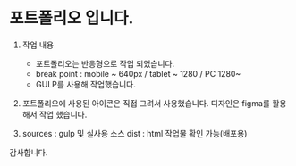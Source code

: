 # 포트폴리오 입니다. 

1. 작업 내용 
   - 포트폴리오는 반응형으로 작업 되었습니다.
   - break point :  mobile ~ 640px / tablet ~ 1280 / PC 1280~
   - GULP를 사용해 작업했습니다.
   
   
2. 포트폴리오에 사용된 아이콘은 직접 그려서 사용했습니다. 디자인은 figma를 활용해서 작업 했습니다.


3.
   sources : gulp 및 실사용 소스 
   dist : html 작업물 확인 가능(배포용) 
   
  
감사합니다.
